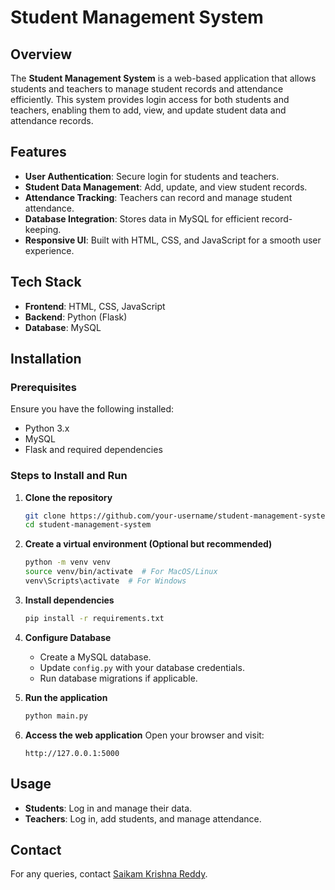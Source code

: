 # Student Management System

## Overview
The **Student Management System** is a web-based application that allows students and teachers to manage student records and attendance efficiently. This system provides login access for both students and teachers, enabling them to add, view, and update student data and attendance records.

## Features
- **User Authentication**: Secure login for students and teachers.
- **Student Data Management**: Add, update, and view student records.
- **Attendance Tracking**: Teachers can record and manage student attendance.
- **Database Integration**: Stores data in MySQL for efficient record-keeping.
- **Responsive UI**: Built with HTML, CSS, and JavaScript for a smooth user experience.

## Tech Stack
- **Frontend**: HTML, CSS, JavaScript
- **Backend**: Python (Flask)
- **Database**: MySQL

## Installation
### Prerequisites
Ensure you have the following installed:
- Python 3.x
- MySQL
- Flask and required dependencies

### Steps to Install and Run
1. **Clone the repository**
   ```bash
   git clone https://github.com/your-username/student-management-system.git
   cd student-management-system
   ```

2. **Create a virtual environment (Optional but recommended)**
   ```bash
   python -m venv venv
   source venv/bin/activate  # For MacOS/Linux
   venv\Scripts\activate  # For Windows
   ```

3. **Install dependencies**
   ```bash
   pip install -r requirements.txt
   ```

4. **Configure Database**
   - Create a MySQL database.
   - Update `config.py` with your database credentials.
   - Run database migrations if applicable.

5. **Run the application**
   ```bash
   python main.py
   ```

6. **Access the web application**
   Open your browser and visit:
   ```
   http://127.0.0.1:5000
   ```

## Usage
- **Students**: Log in and manage their data.
- **Teachers**: Log in, add students, and manage attendance.




## Contact
For any queries, contact [Saikam Krishna Reddy](mailto:saikamkrishnareddy@gmail.com).
